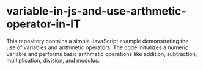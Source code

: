 # variable-in-js-and-use-arthmetic-operator-in-IT
This repository contains a simple JavaScript example demonstrating the use of variables and arithmetic operators. The code initializes a numeric variable and performs basic arithmetic operations like addition, subtraction, multiplication, division, and modulus.
